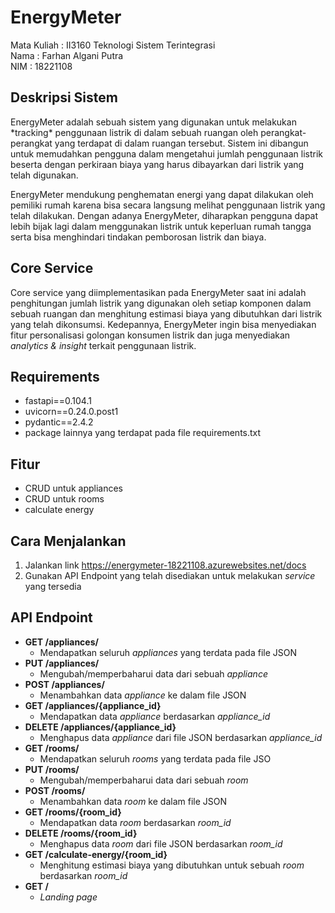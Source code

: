 # EnergyMeter

Mata Kuliah : II3160 Teknologi Sistem Terintegrasi <br/>
Nama : Farhan Algani Putra <br/>
NIM : 18221108

## Deskripsi Sistem
<p>
EnergyMeter adalah sebuah sistem yang digunakan untuk melakukan *tracking* penggunaan listrik di dalam sebuah ruangan oleh perangkat-perangkat yang terdapat di dalam ruangan tersebut. Sistem ini dibangun untuk memudahkan pengguna dalam mengetahui jumlah penggunaan listrik beserta dengan perkiraan biaya yang harus dibayarkan dari listrik yang telah digunakan.
</p>
<p>
EnergyMeter mendukung penghematan energi yang dapat dilakukan oleh pemiliki rumah karena bisa secara langsung melihat penggunaan listrik yang telah dilakukan. Dengan adanya EnergyMeter, diharapkan pengguna dapat lebih bijak lagi dalam menggunakan listrik untuk keperluan rumah tangga serta bisa menghindari tindakan pemborosan listrik dan biaya.
</p>

## Core Service
Core service yang diimplementasikan pada EnergyMeter saat ini adalah penghitungan jumlah listrik yang digunakan oleh setiap komponen dalam sebuah ruangan dan menghitung estimasi biaya yang dibutuhkan dari listrik yang telah dikonsumsi. Kedepannya, EnergyMeter ingin bisa menyediakan fitur personalisasi golongan konsumen listrik dan juga menyediakan *analytics & insight* terkait penggunaan listrik.

## Requirements
- fastapi==0.104.1
- uvicorn==0.24.0.post1
- pydantic==2.4.2
- package lainnya yang terdapat pada file requirements.txt

## Fitur
- CRUD untuk appliances
- CRUD untuk rooms
- calculate energy

## Cara Menjalankan
1. Jalankan link https://energymeter-18221108.azurewebsites.net/docs
2. Gunakan API Endpoint yang telah disediakan untuk melakukan *service* yang tersedia

## API Endpoint
- **GET /appliances/**
    - Mendapatkan seluruh *appliances* yang terdata pada file JSON
- **PUT /appliances/**
    - Mengubah/memperbaharui data dari sebuah *appliance*
- **POST /appliances/**
    - Menambahkan data *appliance* ke dalam file JSON
- **GET /appliances/{appliance_id}**
    - Mendapatkan data *appliance* berdasarkan *appliance_id*
- **DELETE /appliances/{appliance_id}**
    - Menghapus data *appliance* dari file JSON berdasarkan *appliance_id*
- **GET /rooms/**
    - Mendapatkan seluruh *rooms* yang terdata pada file JSO
- **PUT /rooms/**
    - Mengubah/memperbaharui data dari sebuah *room*
- **POST /rooms/**
    - Menambahkan data *room* ke dalam file JSON
- **GET /rooms/{room_id}**
    - Mendapatkan data *room* berdasarkan *room_id*
- **DELETE /rooms/{room_id}**
    - Menghapus data *room* dari file JSON berdasarkan *room_id*
- **GET /calculate-energy/{room_id}**
    - Menghitung estimasi biaya yang dibutuhkan untuk sebuah *room* berdasarkan *room_id*
- **GET /**
    - *Landing page*